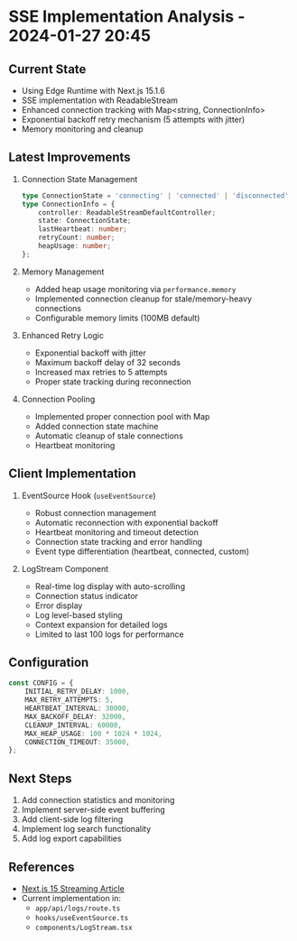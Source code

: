 # SSE Implementation Analysis - 2024-01-27 20:45

## Current State
- Using Edge Runtime with Next.js 15.1.6
- SSE implementation with ReadableStream
- Enhanced connection tracking with Map<string, ConnectionInfo>
- Exponential backoff retry mechanism (5 attempts with jitter)
- Memory monitoring and cleanup

## Latest Improvements

1. Connection State Management
   ```typescript
   type ConnectionState = 'connecting' | 'connected' | 'disconnected' | 'failed';
   type ConnectionInfo = {
       controller: ReadableStreamDefaultController;
       state: ConnectionState;
       lastHeartbeat: number;
       retryCount: number;
       heapUsage: number;
   };
   ```

2. Memory Management
   - Added heap usage monitoring via `performance.memory`
   - Implemented connection cleanup for stale/memory-heavy connections
   - Configurable memory limits (100MB default)

3. Enhanced Retry Logic
   - Exponential backoff with jitter
   - Maximum backoff delay of 32 seconds
   - Increased max retries to 5 attempts
   - Proper state tracking during reconnection

4. Connection Pooling
   - Implemented proper connection pool with Map
   - Added connection state machine
   - Automatic cleanup of stale connections
   - Heartbeat monitoring

## Client Implementation

1. EventSource Hook (`useEventSource`)
   - Robust connection management
   - Automatic reconnection with exponential backoff
   - Heartbeat monitoring and timeout detection
   - Connection state tracking and error handling
   - Event type differentiation (heartbeat, connected, custom)

2. LogStream Component
   - Real-time log display with auto-scrolling
   - Connection status indicator
   - Error display
   - Log level-based styling
   - Context expansion for detailed logs
   - Limited to last 100 logs for performance

## Configuration
```typescript
const CONFIG = {
    INITIAL_RETRY_DELAY: 1000,
    MAX_RETRY_ATTEMPTS: 5,
    HEARTBEAT_INTERVAL: 30000,
    MAX_BACKOFF_DELAY: 32000,
    CLEANUP_INTERVAL: 60000,
    MAX_HEAP_USAGE: 100 * 1024 * 1024,
    CONNECTION_TIMEOUT: 35000,
};
```

## Next Steps
1. Add connection statistics and monitoring
2. Implement server-side event buffering
3. Add client-side log filtering
4. Implement log search functionality
5. Add log export capabilities

## References
- [Next.js 15 Streaming Article](https://hackernoon.com/streaming-in-nextjs-15-websockets-vs-server-sent-events)
- Current implementation in:
  - `app/api/logs/route.ts`
  - `hooks/useEventSource.ts`
  - `components/LogStream.tsx` 